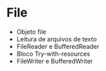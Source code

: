 # File

- Objeto file
- Leitura de arquivos de texto
- FileReader e BufferedReader
- Bloco Try-with-resources
- FileWriter e BufferedWriter

